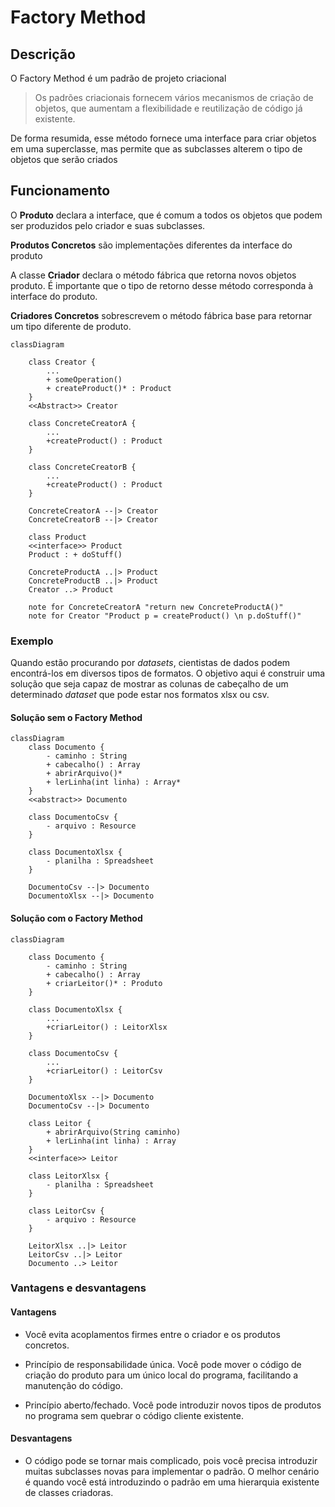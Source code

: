 # Factory Method

## Descrição

O Factory Method é um padrão de projeto criacional

> Os padrões criacionais fornecem vários mecanismos de criação de objetos, que aumentam a flexibilidade e reutilização de código já existente.

De forma resumida, esse método fornece uma interface para criar objetos em uma superclasse, mas permite que as subclasses alterem o tipo de objetos que serão criados

## Funcionamento

O **Produto** declara a interface, que é comum a todos os objetos que podem ser produzidos pelo criador e suas subclasses.

**Produtos Concretos** são implementações diferentes da interface do produto

A classe **Criador** declara o método fábrica que retorna novos objetos produto. É importante que o tipo de retorno desse método corresponda à interface do produto.

**Criadores Concretos** sobrescrevem o método fábrica base para retornar um tipo diferente de produto.

```mermaid
classDiagram

    class Creator {
        ...
        + someOperation()
        + createProduct()* : Product
    }
    <<Abstract>> Creator

    class ConcreteCreatorA {
        ...
        +createProduct() : Product
    }

    class ConcreteCreatorB {
        ...
        +createProduct() : Product
    }

    ConcreteCreatorA --|> Creator
    ConcreteCreatorB --|> Creator

    class Product
    <<interface>> Product
    Product : + doStuff()

    ConcreteProductA ..|> Product
    ConcreteProductB ..|> Product
    Creator ..> Product

    note for ConcreteCreatorA "return new ConcreteProductA()"
    note for Creator "Product p = createProduct() \n p.doStuff()"

```

### Exemplo

Quando estão procurando por *datasets*, cientistas de dados podem encontrá-los em diversos tipos de formatos. O objetivo aqui é construir uma solução que seja capaz de mostrar as colunas de cabeçalho de um determinado *dataset* que pode estar nos formatos xlsx ou csv.

#### Solução sem o Factory Method

```mermaid
classDiagram 
    class Documento {
        - caminho : String
        + cabecalho() : Array
        + abrirArquivo()*
        + lerLinha(int linha) : Array*
    }
    <<abstract>> Documento

    class DocumentoCsv {
        - arquivo : Resource
    }

    class DocumentoXlsx {
        - planilha : Spreadsheet
    }

    DocumentoCsv --|> Documento
    DocumentoXlsx --|> Documento

```

#### Solução com o Factory Method

```mermaid
classDiagram

    class Documento {
        - caminho : String
        + cabecalho() : Array
        + criarLeitor()* : Produto
    }

    class DocumentoXlsx {
        ...
        +criarLeitor() : LeitorXlsx
    }

    class DocumentoCsv {
        ...
        +criarLeitor() : LeitorCsv
    }

    DocumentoXlsx --|> Documento
    DocumentoCsv --|> Documento

    class Leitor {
        + abrirArquivo(String caminho)
        + lerLinha(int linha) : Array
    }
    <<interface>> Leitor

    class LeitorXlsx {
        - planilha : Spreadsheet
    }

    class LeitorCsv {
        - arquivo : Resource
    }

    LeitorXlsx ..|> Leitor
    LeitorCsv ..|> Leitor
    Documento ..> Leitor
```

### Vantagens e desvantagens

#### Vantagens

- Você evita acoplamentos firmes entre o criador e os produtos concretos.

- Princípio de responsabilidade única. Você pode mover o código de criação do produto para um único local do programa, facilitando a manutenção do código.

- Princípio aberto/fechado. Você pode introduzir novos tipos de produtos no programa sem quebrar o código cliente existente.

#### Desvantagens

- O código pode se tornar mais complicado, pois você precisa introduzir muitas subclasses novas para implementar o padrão. O melhor cenário é quando você está introduzindo o padrão em uma hierarquia existente de classes criadoras.